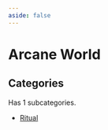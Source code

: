 ```yaml
---
aside: false
---
```



# Arcane World

## Categories

Has 1 subcategories.

* [Ritual](./ritual.md)

